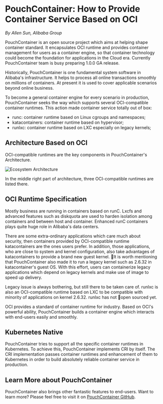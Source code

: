 # PouchContainer: How to Provide Container Service Based on OCI

*By Allen Sun, Alibaba Group*

PouchContainer is an open source project which aims at helping shape container standard. It encapsulates OCI runtime and provides container management for users as a container engine, so that container technology could become the foundation for applications in the Cloud era. Currently PouchContainer team is busy preparing 1.0.0 GA release. 

Historically, PouchContainer is one fundamental system software in Alibaba's infrastructure. It helps to process all online transactions smoothly on millions of containers. At present it is used to cover applicable scenarios beyond online business. 

To become a general container engine for every scenario in production, PouchContainer seeks the way which supports several OCI-compatible container runtimes. This action made container service totally out of box:

* runc: container runtime based on Linux cgroups and namespaces;
* katacontainers: container runtime based on hypervisor;
* runlxc: container runtime based on LXC especially on legacy kernels;

## Architecture Based on OCI

OCI-compatible runtimes are the key components in PouchContainer's Architecture. 

![Ecosystem Architecture](static_files/pouch_ecosystem_architecture_no_logo.png)

In the middle right part of architecture, three OCI-compatible runtimes are listed there. 

## OCI Runtime Specification

Mostly business are running in containers based on runC. Lxcfs and advanced features such as diskquota are used to harden isolation among containers and between host and container. Enhanced runC containers plays quite huge role in Alibaba's data centers. 

There are some extra-ordinary applications which care much about security, then containers provided by OCI-compatible runtime katacontainers are the ones users prefer. In addition, those applications, who are close to system and kernel configuration, also take advantages of katacontainers to provide a brand new guest kernel. It is worth mentioning that PouchContainer also made it to run a legacy kernel such as 2.6.32 in katacontainer's guest OS. With this effort, users can containerize legacy applications which depend on legacy kernels and make use of image to speed up delivery.

Legacy issue is always bothering, but still there to be taken care of. runlxc is also an OCI-compatible runtime based on LXC to be compatible with minority of applications on kernel 2.6.32. runlxc has not open sourced yet.

OCI provides a standard of container runtime for industry. Based on OCI's powerful ability, PouchContainer builds a container engine which interacts with end-users easily and smoothly. 

## Kubernetes Native

PouchContainer tries to support all the specific container runtimes in Kubernetes. To achieve this, PouchContainer implements CRI by itself. The CRI implementation passes container runtimes and enhancement of them to Kubernetes in order to build absolutely reliable container service in production.

## Learn More about PouchContainer

PouchContainer also brings other fantastic features to end-users. Want to learn more? Please feel free to visit it on [PouchContainer GitHub](https://github.com/alibaba/pouch).






